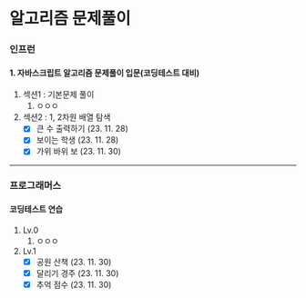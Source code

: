 알고리즘 문제풀이
===

### 인프런
#### 1. 자바스크립트 알고리즘 문제풀이 입문(코딩테스트 대비)
1. 섹션1 : 기본문제 풀이
   1. ㅇㅇㅇ 
2. 섹션2 : 1, 2차원 배열 탐색
   - [x] 큰 수 출력하기 (23. 11. 28)
   - [x] 보이는 학생 (23. 11. 28)
   - [x] 가위 바위 보 (23. 11. 30)

-------
### 프로그래머스
#### 코딩테스트 연습
1. Lv.0
   1. ㅇㅇㅇ
2. Lv.1
   - [x] 공원 산책 (23. 11. 30)
   - [x] 달리기 경주 (23. 11. 30)
   - [x] 추억 점수 (23. 11. 30)

